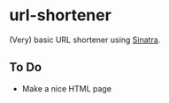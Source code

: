 # url-shortener
(Very) basic URL shortener using [Sinatra](http://sinatrarb.com).

## To Do
- Make a nice HTML page
